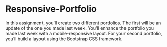 # Responsive-Portfolio
In this assignment, you'll create two different portfolios. The first will be an update of the one you made last week. You'll enhance the portfolio you made last week with a mobile-responsive layout. For your second portfolio, you’ll build a layout using the Bootstrap CSS framework.
